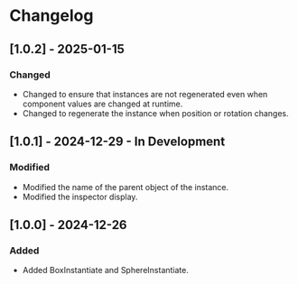 # Changelog

## [1.0.2] - 2025-01-15
### Changed
- Changed to ensure that instances are not regenerated even when component values are changed at runtime.
- Changed to regenerate the instance when position or rotation changes.

## [1.0.1] - 2024-12-29 - In Development
### Modified
- Modified the name of the parent object of the instance.
- Modified the inspector display.

## [1.0.0] - 2024-12-26
### Added
- Added BoxInstantiate and SphereInstantiate.

